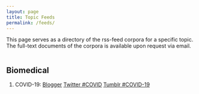```yaml
---
layout: page
title: Topic Feeds
permalink: /feeds/
---
```


This page serves as a directory of the rss-feed corpora for a specific topic. The full-text documents of the corpora is available upon request via email.

<hr style="clear:both;visibility: hidden;" />  


## Biomedical

1. COVID-19: [Blogger](https://feeds.skyan.me/search/label/COVID-19) [Twitter #COVID](https://twitter.com/skyanfeeds) [Tumblr #COVID-19](https://tumblr.skyan.me)
